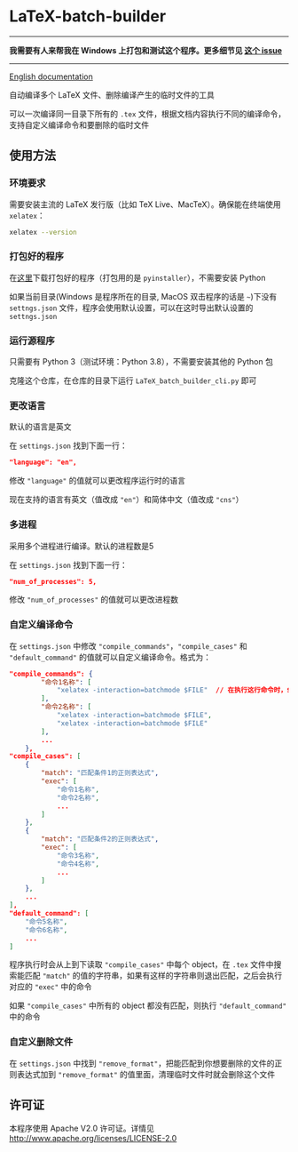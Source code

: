 # LaTeX-batch-builder

****

**我需要有人来帮我在 Windows 上打包和测试这个程序。更多细节见 [这个 issue](https://github.com/ayhe123/LaTeX-batch-builder/issues/1)**

****

[English documentation](README.md)

自动编译多个 LaTeX 文件、删除编译产生的临时文件的工具

可以一次编译同一目录下所有的 `.tex` 文件，根据文档内容执行不同的编译命令，支持自定义编译命令和要删除的临时文件

## 使用方法

### 环境要求

需要安装主流的 LaTeX 发行版（比如 TeX Live、MacTeX）。确保能在终端使用 `xelatex`：

```bash
xelatex --version
```

### 打包好的程序

在[这里](https://github.com/ayhe123/LaTeX-batch-builder/releases)下载打包好的程序（打包用的是 `pyinstaller`），不需要安装 Python

如果当前目录(Windows 是程序所在的目录, MacOS 双击程序的话是 `~`)下没有 `settngs.json` 文件，程序会使用默认设置，可以在这时导出默认设置的 `settngs.json`

### 运行源程序

只需要有 Python 3（测试环境：Python 3.8），不需要安装其他的 Python 包

克隆这个仓库，在仓库的目录下运行 `LaTeX_batch_builder_cli.py` 即可

### 更改语言

默认的语言是英文

在 `settings.json` 找到下面一行：

```json
"language": "en",
```

修改 `"language"` 的值就可以更改程序运行时的语言

现在支持的语言有英文（值改成 `"en"`）和简体中文（值改成 `"cns"`）

### 多进程

采用多个进程进行编译。默认的进程数是5

在 `settings.json` 找到下面一行：

```json
"num_of_processes": 5,
```

修改 `"num_of_processes"` 的值就可以更改进程数

### 自定义编译命令

在 `settings.json` 中修改 `"compile_commands"`，`"compile_cases"` 和 `"default_command"` 的值就可以自定义编译命令。格式为：

```json
"compile_commands": {
        "命令1名称": [
            "xelatex -interaction=batchmode $FILE"  // 在执行这行命令时，$FILE 会被替换为 .tex 文件的文件名
        ],
        "命令2名称": [
            "xelatex -interaction=batchmode $FILE",
            "xelatex -interaction=batchmode $FILE"
        ],
        ...
    },
"compile_cases": [
    {
        "match": "匹配条件1的正则表达式",
        "exec": [
            "命令1名称",
            "命令2名称",
            ...
        ]
    },
    {
        "match": "匹配条件2的正则表达式",
        "exec": [
            "命令3名称",
            "命令4名称",
            ...
        ]
    },
    ...
],
"default_command": [
    "命令5名称",
    "命令6名称",
    ...
]
```

程序执行时会从上到下读取 `"compile_cases"` 中每个 object，在 `.tex` 文件中搜索能匹配 `"match"` 的值的字符串，如果有这样的字符串则退出匹配，之后会执行对应的 `"exec"` 中的命令

如果 `"compile_cases"` 中所有的 object 都没有匹配，则执行 `"default_command"` 中的命令

### 自定义删除文件

在 `settings.json` 中找到 `"remove_format"`，把能匹配到你想要删除的文件的正则表达式加到 `"remove_format"` 的值里面，清理临时文件时就会删除这个文件

## 许可证

本程序使用 Apache V2.0 许可证。详情见 http://www.apache.org/licenses/LICENSE-2.0

